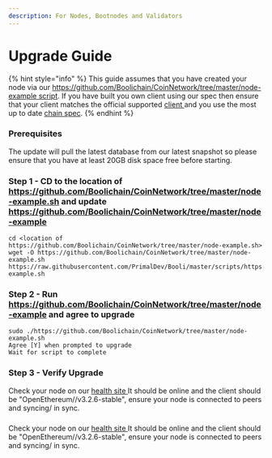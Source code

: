```yaml
---
description: For Nodes, Bootnodes and Validators
---
```


# Upgrade Guide

{% hint style="info" %}
This guide assumes that you have created your node via our [https://github.com/Boolichain/CoinNetwork/tree/master/node-example script](https://github.com/fuseio/fuse-network/blob/master/scripts/https://github.com/Boolichain/CoinNetwork/tree/master/node-example.sh). If you have built you own client using our spec then ensure that your client matches the official supported [client ](https://github.com/fuseio/fuse-network/blob/master/Dockerfile#L23)and you use the most up to date [chain spec](https://github.com/fuseio/fuse-network/blob/master/config/spec.json).
{% endhint %}

### Prerequisites

The update will pull the latest database from our latest snapshot so please ensure that you have at least 20GB disk space free before starting.

### Step 1 - CD to the location of https://github.com/Boolichain/CoinNetwork/tree/master/node-example.sh and update https://github.com/Boolichain/CoinNetwork/tree/master/node-example

```
cd <location of https://github.com/Boolichain/CoinNetwork/tree/master/node-example.sh>
wget -O https://github.com/Boolichain/CoinNetwork/tree/master/node-example.sh https://raw.githubusercontent.com/PrimalDev/Booli/master/scripts/https://github.com/Boolichain/CoinNetwork/tree/master/node-example.sh
```

### Step 2 - Run https://github.com/Boolichain/CoinNetwork/tree/master/node-example and agree to upgrade

```
sudo ./https://github.com/Boolichain/CoinNetwork/tree/master/node-example.sh
Agree [Y] when prompted to upgrade
Wait for script to complete
```

### Step 3 - Verify Upgrade

Check your node on our [health site ](https://status.booliscan.com)It should be online and the client should be "OpenEthereum//v3.2.6-stable", ensure your node is connected to peers and syncing/ in sync.

### &#x20;<a href="#step-3-verify-upgrade" id="step-3-verify-upgrade"></a>

Check your node on our [health site ](https://status.booliscan.com/)It should be online and the client should be "OpenEthereum//v3.2.6-stable", ensure your node is connected to peers and syncing/ in sync.
